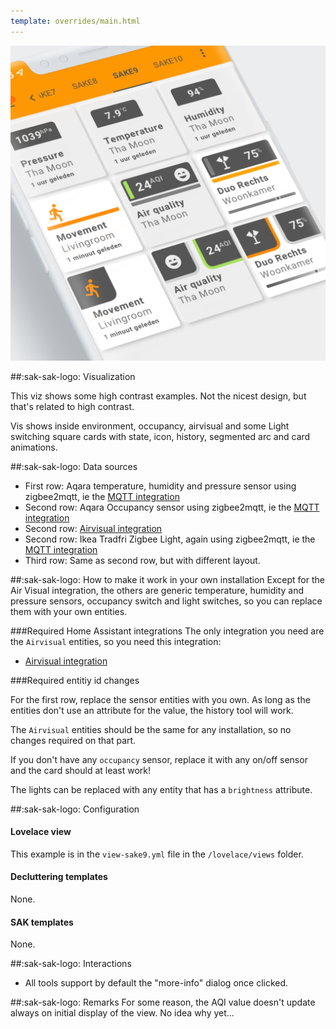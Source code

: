 ```yaml
---
template: overrides/main.html
---
```


[![SAK Example]][SAK Example]

  [SAK Example]: ../assets/screenshots/sak-example-9.png

##:sak-sak-logo: Visualization

This viz shows some high contrast examples. Not the nicest design, but that's related to high contrast.

Vis shows inside environment, occupancy, airvisual and some Light switching square cards with state, icon, history, segmented arc and card animations.

##:sak-sak-logo: Data sources
- First row: Aqara temperature, humidity and pressure sensor using zigbee2mqtt, ie the [MQTT integration](https://www.home-assistant.io/integrations/mqtt/)
- Second row: Aqara Occupancy sensor using zigbee2mqtt, ie the [MQTT integration](https://www.home-assistant.io/integrations/mqtt/)
- Second row: [Airvisual integration](https://www.home-assistant.io/integrations/airvisual/)
- Second row: Ikea Tradfri Zigbee Light, again using zigbee2mqtt, ie the [MQTT integration](https://www.home-assistant.io/integrations/mqtt/)
- Third row: Same as second row, but with different layout.

##:sak-sak-logo: How to make it work in your own installation
Except for the Air Visual integration, the others are generic temperature, humidity and pressure sensors, occupancy switch and light switches, so you can replace them with your own entities.

###Required Home Assistant integrations
The only integration you need are the `Airvisual` entities, so you need this integration:

- [Airvisual integration](https://www.home-assistant.io/integrations/airvisual/)

###Required entitiy id changes

For the first row, replace the sensor entities with you own. As long as the entities don't use an attribute for the value, the history tool will work.

The `Airvisual` entities should be the same for any installation, so no changes required on that part.

If you don't have any `occupancy` sensor, replace it with any on/off sensor and the card should at least work!

The lights can be replaced with any entity that has a `brightness` attribute.

##:sak-sak-logo: Configuration

#### Lovelace view
This example is in the `view-sake9.yml` file in the `/lovelace/views` folder.

#### Decluttering templates
None.

#### SAK templates
None.

##:sak-sak-logo: Interactions
- All tools support by default the "more-info" dialog once clicked.

##:sak-sak-logo: Remarks
For some reason, the AQI value doesn't update always on initial display of the view. No idea why yet...